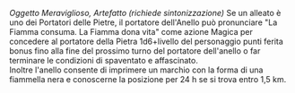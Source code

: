 *Oggetto Meraviglioso, Artefatto (richiede sintonizzazione)*
Se un alleato è uno dei Portatori delle Pietre, il portatore dell'Anello può pronunciare "La Fiamma consuma. La Fiamma dona vita" come azione Magica per concedere al portatore della Pietra 1d6+livello del personaggio punti ferita bonus fino alla fine del prossimo turno del portatore dell'anello o far terminare le condizioni di spaventato e affascinato.  
Inoltre l'anello consente di imprimere un marchio con la forma di una fiammella nera e conoscerne la posizione per 24 h se si trova entro 1,5 km.
